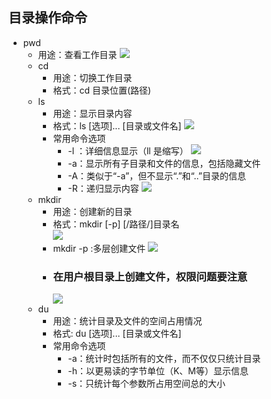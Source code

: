 ## 目录操作命令
* pwd
	* 用途：查看工作目录
	  ![](https://upload-images.jianshu.io/upload_images/14466013-3fb6f34188630f19.png?imageMogr2/auto-orient/strip%7CimageView2/2/w/1240)
	* cd
		* 用途：切换工作目录
		* 格式：cd 目录位置(路径)
	* ls
		* 用途：显示目录内容
		* 格式：ls	[选项]... [目录或文件名]
		  ![](https://upload-images.jianshu.io/upload_images/14466013-60a47a53ce5ca1cd.png?imageMogr2/auto-orient/strip%7CimageView2/2/w/1240)
		* 常用命令选项
			* -l ：详细信息显示（ll 是缩写）
			  ![](https://upload-images.jianshu.io/upload_images/14466013-30ba68181f5dd440.png?imageMogr2/auto-orient/strip%7CimageView2/2/w/1240)
			* -a：显示所有子目录和文件的信息，包括隐藏文件
			* -A：类似于“-a”，但不显示“.”和“..”目录的信息
			* -R：递归显示内容
			![](https://upload-images.jianshu.io/upload_images/14466013-c4282e3e6e0e2679.png?imageMogr2/auto-orient/strip%7CimageView2/2/w/1240)
	* mkdir
		* 用途：创建新的目录
		* 格式：mkdir [-p]  [/路径/]目录名		 
		  ![](https://upload-images.jianshu.io/upload_images/14466013-373d9309a5b1fc20.png?imageMogr2/auto-orient/strip%7CimageView2/2/w/1240)
		* mkdir -p :多层创建文件
		  ![](https://upload-images.jianshu.io/upload_images/14466013-70371de7d8025af3.png?imageMogr2/auto-orient/strip%7CimageView2/2/w/1240)
		* ### 在用户根目录上创建文件，权限问题要注意  
		  ![](https://upload-images.jianshu.io/upload_images/14466013-b1b452fd2a89868e.png?imageMogr2/auto-orient/strip%7CimageView2/2/w/1240)
	* du
		* 用途：统计目录及文件的空间占用情况
		* 格式: du [选项]... [目录或文件名]
		* 常用命令选项
			* -a：统计时包括所有的文件，而不仅仅只统计目录
			* -h：以更易读的字节单位（K、M等）显示信息
			* -s：只统计每个参数所占用空间总的大小
